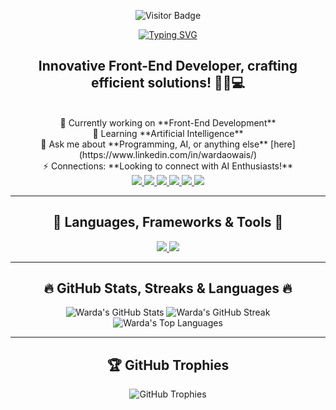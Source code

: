 <div align="center">
  
  ![Visitor Badge](https://visitor-badge.laobi.icu/badge?page_id=jwenjian.visitor-badge&left_color=grey&right_color=blue&left_text=My%20Visitors)
  
  <a href="https://git.io/typing-svg">
    <img src="https://readme-typing-svg.demolab.com?font=Fira+Code&size=30&pause=100&center=true&vCenter=true&width=435&lines=Learn%2C+Improve%2C+Repeat.;Fueling+my+code..+;..with+more+coffee.;............................................." alt="Typing SVG" />
  </a>
  
  <br/>
  
  ### <h2 align="center">Innovative Front-End Developer, crafting efficient solutions! 🧙‍♂️💻</h2>
  
  <br/>

  <div align="center">
    🔭 Currently working on **Front-End Development**<br>
    🌱 Learning **Artificial Intelligence**<br>
    💬 Ask me about **Programming, AI, or anything else** [here](https://www.linkedin.com/in/wardaowais/)<br>
    ⚡ Connections: **Looking to connect with AI Enthusiasts!**
  </div>
  
  <div align="center">
    <a href="mailto:wardaowais123@gmail.com">
      <img src="https://img.shields.io/badge/Gmail-D14836?style=for-the-badge&logo=gmail&logoColor=white"/>
    </a>
    <a href="https://www.linkedin.com/in/wardaowais/">
      <img src="https://img.shields.io/badge/LinkedIn-0077B5?style=for-the-badge&logo=linkedin&logoColor=white"/>
    </a>
    <a href="https://www.facebook.com/wardaowais45?mibextid=ZbWKwL">
      <img src="https://img.shields.io/badge/Facebook-1877F2?style=for-the-badge&logo=facebook&logoColor=white"/>
    </a>
    <a href="https://www.instagram.com/wardaowais45/profilecard/?igshid=MXBvd2cxZGFmOXF2bw==">
      <img src="https://img.shields.io/badge/Instagram-E4405F?style=for-the-badge&logo=instagram&logoColor=white"/>
    </a>
    <a href="https://www.threads.net/@wardaowais45?invite=4">
      <img src="https://img.shields.io/badge/Threads-000000?style=for-the-badge&logo=threads&logoColor=white"/>
    </a>
    <a href="https://wa.me/923222635271">
      <img src="https://img.shields.io/badge/WhatsApp-25D366?style=for-the-badge&logo=whatsapp&logoColor=white"/>
    </a>
  </div>
</div>

<hr/>

<h2 align="center">🔧 Languages, Frameworks & Tools 🔧</h2>

<div align="center">
  <a href="https://skillicons.dev">
    <img src="https://skillicons.dev/icons?i=c,cpp,cs,html,css,tailwind,windicss,wordpress,js,react,jquery,java,python&theme=dark"/>
    <img src="https://skillicons.dev/icons?i=git,github,githubactions,bootstrap,dotnet,firebase,mongodb,mysql,sqlite,eclipse,visualstudio,vscode,stackoverflow,figma&theme=dark"/>
  </a>
</div>

<hr/>

<h2 align="center">🔥 GitHub Stats, Streaks & Languages 🔥</h2>

<div align="center">
  
  ![Warda's GitHub Stats](https://github-readme-stats.vercel.app/api?username=wardaowais&theme=merko&show_icons=true&hide_border=false&count_private=true)
  ![Warda's GitHub Streak](https://github-readme-streak-stats.herokuapp.com/?user=wardaowais&theme=merko&hide_border=false)
  ![Warda's Top Languages](https://github-readme-stats.vercel.app/api/top-langs/?username=wardaowais&theme=merko&show_icons=true&hide_border=false&layout=compact)
  
</div>

<hr/>

<h2 align="center">🏆 GitHub Trophies</h2>

<div align="center">
  <img src="https://github-profile-trophy.vercel.app/?username=wardaowais&theme=algolia&no-frame=false&no-bg=true&margin-w=4" alt="GitHub Trophies">
</div>
